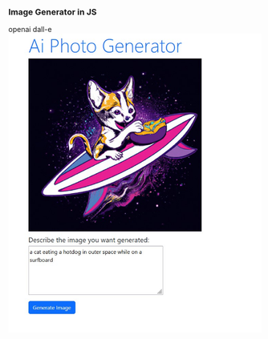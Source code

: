 ### Image Generator in JS
openai dall-e
![Alt](https://github.com/Hamberfim/imageGenJS/blob/main/screenshot.jpg "Screen Shot")
